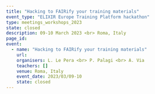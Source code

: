 ```yaml
---
title: "Hacking to FAIRify your training materials"
event_type: "ELIXIR Europe Training Platform hackathon"
type: meetings_workshops_2023
state: closed
description: 09-10 March 2023 <br> Roma, Italy
page_id: 
event:
  - name: "Hacking to FAIRify your training materials"
    url:
    organisers: L. Le Pera <br> P. Palagi <br> A. Via  
    teachers: []
    venue: Roma, Italy
    event_date: 2023/03/09-10
    state: closed
---
```





<br>
